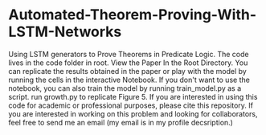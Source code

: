 # Automated-Theorem-Proving-With-LSTM-Networks
Using LSTM generators to Prove Theorems in Predicate Logic. The code lives in the code folder in root. 
View the Paper In the Root Directory. 
You can replicate the results obtained in the paper or play with the model 
by running the cells in the interactive Notebook. 
If you don't want to use the notebook, you can also train the model by running train_model.py as a script. 
run growth.py to replicate Figure 5. 
If you are interested in using this code for academic or professional purposes, please cite this repository. If you are interested in working on this problem and looking for collaborators, feel free to send me an email (my email is in my profile decsription.)

